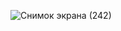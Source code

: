 ![Снимок экрана (242)](https://github.com/user-attachments/assets/9bcca6f9-87d0-4abc-a170-0b1748aed79f)
